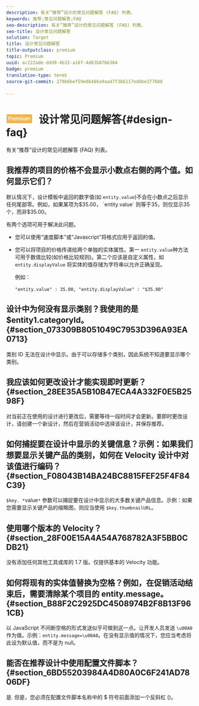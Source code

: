 ```yaml
---
description: 有关“推荐”设计的常见问题解答 (FAQ) 列表。
keywords: 推荐;常见问题解答;FAQ
seo-description: 有关“推荐”设计的常见问题解答 (FAQ) 列表。
seo-title: 设计常见问题解答
solution: Target
title: 设计常见问题解答
title-outputclass: premium
topic: Premium
uuid: ac222ade-ddd9-4b32-a16f-4d83b8766384
badge: premium
translation-type: tm+mt
source-git-commit: 279b6bef59e0b486a9aad7f3b6117edbbe377688

---
```



# ![PREMIUM](/help/assets/premium.png) 设计常见问题解答{#design-faq}

有关“推荐”设计的常见问题解答 (FAQ) 列表。

## 我推荐的项目的价格不会显示小数点右侧的两个值。如何显示它们？

默认情况下，设计模板中返回的数字值(如 `entity.value`)不会在小数点之后显示任何尾部零。例如，如果某项为$35.00， `entity.value` 则等于35，则仅显示35个，而非$35.00。

有两个选项可用于解决此问题。

* 您可以使用“速度脚本”或“Javascript”将格式应用于返回的值。

* 您可以将项目的价格传递给两个单独的实体属性。第一 `entity.value`种方法可用于数值比较(如价格比较规则)。第二个应该是自定义属性，如 `entity.displayValue` 将实体的值存储为字符串以允许正确呈现。

   例如：

   `"entity.value" : 35.00, "entity.displayValue" : "$35.00"`

## 设计中为何没有显示类别？我使用的是 $entity1.categoryId。{#section_073309B8051049C7953D396A93EA0713}

类别 ID 无法在设计中显示。由于可以存储多个类别，因此系统不知道要显示哪个类别。

## 我应该如何更改设计才能实现即时更新？ {#section_28EE35A5B10B47ECA4A332F0E5B2598F}

对当前正在使用的设计进行更改后，需要等待一段时间才会更新。要即时更改设计，请创建一个新设计，然后在营销活动中选择该设计，并保存推荐。

## 如何捕捉要在设计中显示的关键信息？示例：如果我们想要显示关键产品的类别，如何在 Velocity 设计中对该值进行编码？ {#section_F08043B14BA24BC8815FEF25F4F84C39}

`$key. *`value`*` 参数可以捕捉要在设计中显示的大多数关键产品信息。示例：如果您需要显示关键产品的缩略图，则应当使用 `$key.thumbnailURL`。

## 使用哪个版本的 Velocity？{#section_28F00E15A4A54A768782A3F5BB0CDB21}

没有添加任何其他工具或库的 1.7 版。仅提供基本的 Velocity 功能。

## 如何将现有的实体值替换为空格？例如，在促销活动结束后，需要清除某个项目的 entity.message。{#section_B88F2C2925DC4508974B2F8B13F961CB}

以 JavaScript 不间断空格的形式发送似乎可做到这一点。让开发人员发送 `\u00A0` 作为值。示例：`entity.message=\u00A0`。在没有显示值的情况下，您应当考虑将此设为默认值，而不是为 null。

## 能否在推荐设计中使用配置文件脚本？{#section_6BD55203984A4D80A0C6F241AD7806DF}

是. 但是，您必须在配置文件脚本名称中的 $ 符号前面添加一个反斜杠 (\)。
